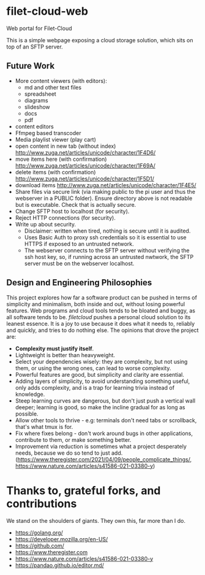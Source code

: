 # filet-cloud-web
Web portal for Filet-Cloud

This is a simple webpage exposing a cloud storage solution, which sits on top of an SFTP server.

## Future Work
* More content viewers (with editors):
	* md and other text files
	* spreadsheet
	* diagrams
	* slideshow
	* docs
	* pdf
* content editors
* Ffmpeg based transcoder
* Media playlist viewer (play cart)
* open content in new tab (without index) http://www.zuga.net/articles/unicode/character/1F4D6/
* move items here (with confirmation) http://www.zuga.net/articles/unicode/character/1F69A/
* delete items (with confirmation) http://www.zuga.net/articles/unicode/character/1F5D1/
* download items http://www.zuga.net/articles/unicode/character/1F4E5/
* Share files via secure link (via making public to the pi user and thus the webserver in a PUBLIC folder). Ensure directory above is not readable but is executable. Check that is actually secure.
* Change SFTP host to localhost (for security).
* Reject HTTP connections (for security).
* Write up about security.
	* Disclaimer: written when tired, nothing is secure until it is audited.
	* Uses Basic Auth to proxy ssh credentials so it is essential to use HTTPS if exposed to an untrusted network.
	* The webserver connects to the SFTP server without verifying the ssh host key, so, if running across an untrusted nwtwork, the SFTP server must be on the webserver localhost.

## Design and Engineering Philosophies

This project explores how far a software product can be pushed in terms of simplicity and minimalism, both inside and out, without losing powerful features. Web programs and cloud tools tends to be bloated and buggy, as all software tends to be. *filetcloud* pushes a personal cloud solution to its leanest essence. It is a joy to use because it does what it needs to, reliably and quickly, and tries to do nothing else. The opinions that drove the project are:

* **Complexity must justify itself**.
* Lightweight is better than heavyweight.
* Select your dependencies wisely: they are complexity, but not using them, or using the wrong ones, can lead to worse complexity.
* Powerful features are good, but simplicity and clarity are essential.
* Adding layers of simplicity, to avoid understanding something useful, only adds complexity, and is a trap for learning trivia instead of knowledge.
* Steep learning curves are dangerous, but don't just push a vertical wall deeper; learning is good, so make the incline gradual for as long as possible.
* Allow other tools to thrive - e.g: terminals don't need tabs or scrollback, that's what tmux is for.
* Fix where fixes belong - don't work around bugs in other applications, contribute to them, or make something better.
* Improvement via reduction is sometimes what a project desperately needs, because we do so tend to just add. (https://www.theregister.com/2021/04/09/people_complicate_things/, https://www.nature.com/articles/s41586-021-03380-y)

# Thanks to, grateful forks, and contributions

We stand on the shoulders of giants. They own this, far more than I do.

* https://golang.org/
* https://developer.mozilla.org/en-US/
* https://github.com/
* https://www.theregister.com
* https://www.nature.com/articles/s41586-021-03380-y
* https://pandao.github.io/editor.md/

